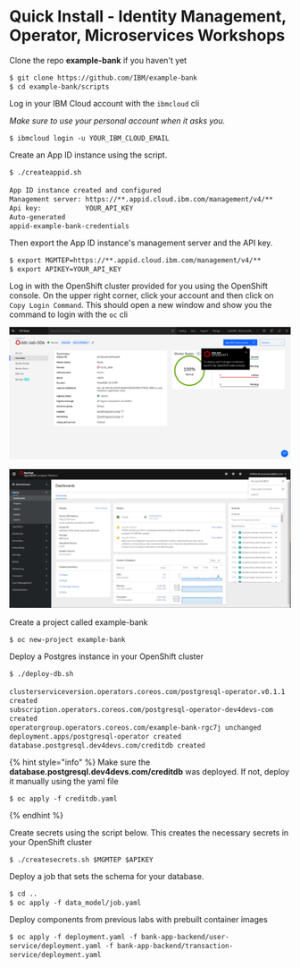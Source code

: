# Quick Install - Identity Management, Operator, Microservices Workshops

Clone the repo **example-bank** if you haven't yet

```text
$ git clone https://github.com/IBM/example-bank
$ cd example-bank/scripts
```

Log in your IBM Cloud account with the `ibmcloud` cli

*Make sure to use your personal account when it asks you.*

```text
$ ibmcloud login -u YOUR_IBM_CLOUD_EMAIL
```

Create an App ID instance using the script.

```text
$ ./createappid.sh

App ID instance created and configured
Management server: https://**.appid.cloud.ibm.com/management/v4/**
Api key:           YOUR_API_KEY
Auto-generated
appid-example-bank-credentials
```

Then export the App ID instance's management server and the API key.

```text
$ export MGMTEP=https://**.appid.cloud.ibm.com/management/v4/**
$ export APIKEY=YOUR_API_KEY
```

Log in with the OpenShift cluster provided for you using the OpenShift console. On the upper right corner, click your account and then click on `Copy Login Command`. This should open a new window and show you the command to login with the `oc` cli

![IBM Cloud dashboard](../../assets/generic/webconsole.png)

![OpenShift Console](../../assets/generic/image%20%283%29.png)

Create a project called example-bank

```text
$ oc new-project example-bank
```

Deploy a Postgres instance in your OpenShift cluster

```text
$ ./deploy-db.sh

clusterserviceversion.operators.coreos.com/postgresql-operator.v0.1.1 created
subscription.operators.coreos.com/postgresql-operator-dev4devs-com created
operatorgroup.operators.coreos.com/example-bank-rgc7j unchanged
deployment.apps/postgresql-operator created
database.postgresql.dev4devs.com/creditdb created
```

{% hint style="info" %}
Make sure the **database.postgresql.dev4devs.com/creditdb** was deployed. If not, deploy it manually using the yaml file

```text
$ oc apply -f creditdb.yaml
```
{% endhint %}

Create secrets using the script below. This creates the necessary secrets in your OpenShift cluster

```text
$ ./createsecrets.sh $MGMTEP $APIKEY
```

Deploy a job that sets the schema for your database.

```text
$ cd ..
$ oc apply -f data_model/job.yaml
```

Deploy components from previous labs with prebuilt container images

```text
$ oc apply -f deployment.yaml -f bank-app-backend/user-service/deployment.yaml -f bank-app-backend/transaction-service/deployment.yaml
```



